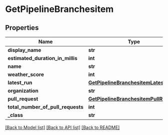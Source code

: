 # GetPipelineBranchesitem

## Properties
Name | Type | Description | Notes
------------ | ------------- | ------------- | -------------
**display_name** | **str** |  | [optional] 
**estimated_duration_in_millis** | **int** |  | [optional] 
**name** | **str** |  | [optional] 
**weather_score** | **int** |  | [optional] 
**latest_run** | [**GetPipelineBranchesitemLatestRun**](GetPipelineBranchesitemLatestRun.md) |  | [optional] 
**organization** | **str** |  | [optional] 
**pull_request** | [**GetPipelineBranchesitemPullRequest**](GetPipelineBranchesitemPullRequest.md) |  | [optional] 
**total_number_of_pull_requests** | **int** |  | [optional] 
**_class** | **str** |  | [optional] 

[[Back to Model list]](../README.md#documentation-for-models) [[Back to API list]](../README.md#documentation-for-api-endpoints) [[Back to README]](../README.md)


